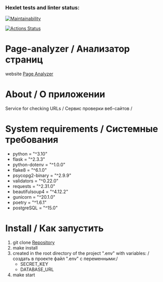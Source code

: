 ### Hexlet tests and linter status:
[![Maintainability](https://api.codeclimate.com/v1/badges/d696ae2ad6630eb88f2f/maintainability)](https://codeclimate.com/github/prStudentka/python-project-83/maintainability)

[![Actions Status](https://github.com/prStudentka/python-project-83/workflows/hexlet-check/badge.svg)](https://github.com/prStudentka/python-project-83/actions)

# Page-analyzer / Анализатор страниц
website [Page Analyzer](https://page-analizer.onrender.com/)

# About / О приложении
Service for checking URLs
/ Сервис проверки веб-сайтов /

# System requirements / Системные требования
- python = "^3.10"
- flask = "^2.3.3"
- python-dotenv = "^1.0.0"
- flake8 = "^6.1.0"
- psycopg2-binary = "^2.9.9"
- validators = "^0.22.0"
- requests = "^2.31.0"
- beautifulsoup4 = "^4.12.2"
- gunicorn = "^20.1.0"
- poetry = "^1.6.1"
- postgreSQL = "^15.0"

# Install / Как запустить
1) git clone [Repository](https://github.com/prStudentka/python-project-83)
2) make install
3) created in the root directory of the project ".env" with variables:
   / создать в проекте файл ".env" c переменными:/
   - SECRET_KEY
   - DATABASE_URL
5) make start
